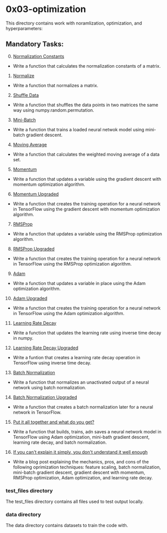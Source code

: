 # 0x03-optimization
This directory contains work with noramlization, optimization, and hyperparameters:

## Mandatory Tasks:
0. [Normalization Constants](/supervised_learning/0x03-optimization/0-norm_constants.py)
* Write a function that calculates the normalization constants of a matrix.
1. [Normalize](/supervised_learning/0x03-optimization/1-normalize.py)
* Write a function that normalizes a matrix.
2. [Shuffle Data](/supervised_learning/0x03-optimization/2-shuffle_data.py)
* Write a function that shuffles the data points in two matrices the same way using numpy.random.permutation.
3. [Mini-Batch](/supervised_learning/0x03-optimization/3-mini_batch.py)
* Write a function that trains a loaded neural netwok model using mini-batch gradient descent.
4. [Moving Average](/supervised_learning/0x03-optimization/4-moving_average.py)
* Write a function that calculates the weighted moving average of a data set.
5. [Momentum](/supervised_learning/0x03-optimization/5-momentum.py)
* Write a function that updates a variable using the gradient descent with momentum optimization algorithm.
6. [Momentum Upgraded](/supervised_learning/0x03-optimization/6-momentum.py)
* Write a function that creates the training operation for a neural network in TensorFlow using the gradient descent with momentum optimization algorithm.
7. [RMSProp](/supervised_learning/0x03-optimization/7-RMSProp.py)
* Write a function that updates a variable using the RMSProp optimization algorithm.
8. [RMSProp Upgraded](/supervised_learning/0x03-optimization/8-RMSProp.py)
* Write a function that creates the training operation for a neural network in TensorFlow using the RMSProp optimization algorithm.
9. [Adam](/supervised_learning/0x03-optimization/9-Adam.py)
* Write a function that updates a variable in place using the Adam optimization algorithm.
10. [Adam Upgraded](/supervised_learning/0x03-optimization/10-Adam.py)
* Write a function that creates the training operation for a neural network in TensorFlow using the Adam optimization algorithm.
11. [Learning Rate Decay](/supervised_learning/0x03-optimization/11-learning_rate_decay.py)
* Write a function that updates the learning rate using inverse time decay in numpy.
12. [Learning Rate Decay Upgraded](/supervised_learning/0x03-optimization/12-learning_rate_decay.py)
* Write a funtion that creates a learning rate decay operation in TensorFlow using inverse time decay.
13. [Batch Normalization](/supervised_learning/0x03-optimization/13-batch_norm.py)
* Write a function that normalizes an unactivated output of a neural network using batch normalization.
14. [Batch Normalization Upgraded](/supervised_learning/0x03-optimization/14-batch_norm.py)
* Write a function that creates a batch normalization later for a neural network in TensorFlow.
15. [Put it all together and what do you get?](/supervised_learning/0x03-optimization/15-model.py)
* Write a function that builds, trains, adn saves a neural network model in TensorFlow using Adam optimization, mini-bath gradient descent, learning rate decay, and batch normalization.
16. [If you can't explain it simply, you don't understand it well enough]()
* Write a blog post explaining the mechanics, pros, and cons of the following oprimization techniques: feature scaling, batch normalization, mini-batch gradient descent, gradient descent with momentum, RMSProp optimization, Adam optimization, and learning rate decay.


### test_files directory
The test_files directory contains all files used to test output locally.

### data directory
The data directory contains datasets to train the code with.
